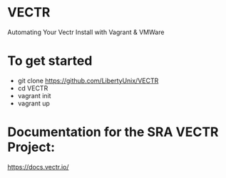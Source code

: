 # VECTR
Automating Your Vectr Install with Vagrant & VMWare

# To get started
* git clone https://github.com/LibertyUnix/VECTR
* cd VECTR
* vagrant init
* vagrant up

# Documentation for the SRA VECTR Project:

https://docs.vectr.io/
